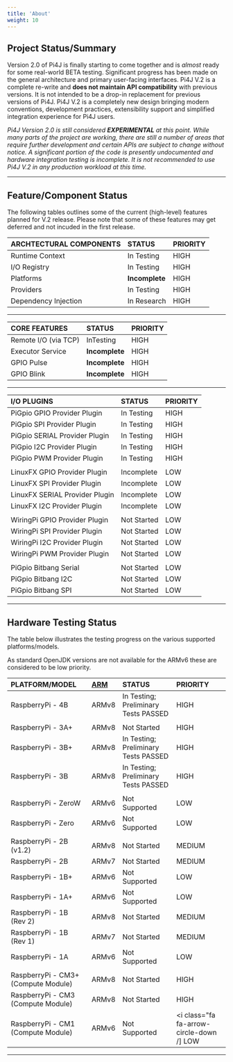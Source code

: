 ```yaml
---
title: 'About'
weight: 10
---
```


## Project Status/Summary

Version 2.0 of Pi4J is finally starting to come together and is _almost_ ready for some real-world BETA testing.  Significant progress has been made on the general architecture and primary user-facing interfaces.  Pi4J V.2 is a complete re-write and **does not maintain API compatibility** with previous versions.  It is not intended to be a drop-in replacement for previous versions of Pi4J.  Pi4J V.2 is a completely new design bringing modern conventions, development practices, extensibility support and simplified integration experience for Pi4J users.

*Pi4J Version 2.0 is still considered **EXPERIMENTAL** at this point. 
While many parts of the project are working, there are still a number of areas that require 
further development and certain APIs are subject to change without notice.
A significant portion of the code is presently undocumented and hardware integration testing 
is incomplete. 
It is not recommended to use Pi4J V.2 in any production workload at this time.*

---

## Feature/Component Status

The following tables outlines some of the current (high-level) features planned for V.2 release.  Please note that some of these features may get deferred and not incuded in the first release.

| ARCHTECTURAL COMPONENTS | STATUS | PRIORITY |
| :---	| :---	| :--- |
| Runtime Context | <i class="fa fa-cogs"></i> In Testing | <i class="fa fa-arrow-circle-up"></i> HIGH |
| I/O Registry | <i class="fa fa-cogs"></i> In Testing | <i class="fa fa-arrow-circle-up"></i> HIGH |
| Platforms | <i class="fa fa-hourglass-half"></i> **Incomplete** | <i class="fa fa-arrow-circle-up"></i> HIGH |
| Providers | <i class="fa fa-cogs"></i> In Testing | <i class="fa fa-arrow-circle-up"></i> HIGH |
| Dependency Injection | <i class="fa fa-flask"></i> In Research | <i class="fa fa-arrow-circle-up"></i> HIGH |

---

| CORE FEATURES | STATUS | PRIORITY |
| :---	| :---	| :--- |
| Remote I/O (via TCP) | <i class="fa fa-cogs"></i> InTesting |  <i class="fa fa-arrow-circle-up"></i> HIGH |
| Executor Service | <i class="fa fa-hourglass-half"></i> **Incomplete** |  <i class="fa fa-arrow-circle-up"></i> HIGH |
| GPIO Pulse | <i class="fa fa-hourglass-half"></i> **Incomplete** | <i class="fa fa-arrow-circle-up"></i> HIGH |
| GPIO Blink | <i class="fa fa-hourglass-half"></i> **Incomplete** | <i class="fa fa-arrow-circle-up"></i> HIGH |

---

| I/O PLUGINS | STATUS | PRIORITY |
| :---	| :---	| :--- |
| PiGpio GPIO Provider Plugin | <i class="fa fa-cogs"></i> In Testing | <i class="fa fa-arrow-circle-up"></i> HIGH |
| PiGpio SPI Provider Plugin | <i class="fa fa-cogs"></i> In Testing | <i class="fa fa-arrow-circle-up"></i> HIGH |
| PiGpio SERIAL Provider Plugin | <i class="fa fa-cogs"></i> In Testing | <i class="fa fa-arrow-circle-up"></i> HIGH |
| PiGpio I2C Provider Plugin | <i class="fa fa-cogs"></i> In Testing | <i class="fa fa-arrow-circle-up"></i> HIGH |
| PiGpio PWM Provider Plugin | <i class="fa fa-cogs"></i> In Testing | <i class="fa fa-arrow-circle-up"></i> HIGH |
| 	| 	|   |
| LinuxFX GPIO Provider Plugin | <i class="fa fa-hourglass-half"></i> Incomplete | <i class="fa fa-arrow-circle-down"></i> LOW |
| LinuxFX SPI Provider Plugin | <i class="fa fa-hourglass-half"></i> Incomplete | <i class="fa fa-arrow-circle-down"></i> LOW |
| LinuxFX SERIAL Provider Plugin | <i class="fa fa-hourglass-half"></i> Incomplete | <i class="fa fa-arrow-circle-down"></i> LOW |
| LinuxFX I2C Provider Plugin | <i class="fa fa-hourglass-half"></i> Incomplete | <i class="fa fa-arrow-circle-down"></i> LOW |
| 	| 	|   |
| WiringPi GPIO Provider Plugin | <i class="fa fa-hourglass-o"></i> Not Started | <i class="fa fa-arrow-circle-down"></i> LOW |
| WiringPi SPI Provider Plugin | <i class="fa fa-hourglass-o"></i> Not Started | <i class="fa fa-arrow-circle-down"></i> LOW |
| WiringPi I2C Provider Plugin | <i class="fa fa-hourglass-o"></i> Not Started | <i class="fa fa-arrow-circle-down"></i> LOW |
| WiringPi PWM Provider Plugin | <i class="fa fa-hourglass-o"></i> Not Started | <i class="fa fa-arrow-circle-down"></i> LOW |
| 	| 	|   |
| PiGpio Bitbang Serial | <i class="fa fa-hourglass-o"></i> Not Started | <i class="fa fa-arrow-circle-down"></i> LOW |
| PiGpio Bitbang I2C | <i class="fa fa-hourglass-o"></i> Not Started | <i class="fa fa-arrow-circle-down"></i> LOW |
| PiGpio Bitbang SPI | <i class="fa fa-hourglass-o"></i> Not Started | <i class="fa fa-arrow-circle-down"></i> LOW |

---

## Hardware Testing Status

The table below illustrates the testing progress on the various supported platforms/models.

As standard OpenJDK versions are not available for the ARMv6 these are considered to be low priority.

| PLATFORM/MODEL | [ARM](https://en.wikipedia.org/wiki/Raspberry_Pi#Specifications) | STATUS | PRIORITY |
| :---	| :---	| :--- | :--- |
| RaspberryPi - 4B | ARMv8 | <i class="fa fa-cogs"></i> In Testing; Preliminary Tests PASSED | <i class="fa fa-arrow-circle-up"></i> HIGH |
| 	| 	|   |    |
| RaspberryPi - 3A+ | ARMv8 | <i class="fa fa-hourglass-o"></i> Not Started | <i class="fa fa-arrow-circle-up"></i> HIGH |
| RaspberryPi - 3B+| ARMv8 | <i class="fa fa-cogs"></i> In Testing; Preliminary Tests PASSED | <i class="fa fa-arrow-circle-up"></i> HIGH |
| RaspberryPi - 3B | ARMv8 | <i class="fa fa-cogs"></i> In Testing; Preliminary Tests PASSED | <i class="fa fa-arrow-circle-up"></i> HIGH |
| 	| 	|   |    |
| RaspberryPi - ZeroW | ARMv6 | <i class="fa fa-times"></i> Not Supported | <i class="fa fa-arrow-circle-down"></i> LOW |
| RaspberryPi - Zero | ARMv6 | <i class="fa fa-times"></i> Not Supported | <i class="fa fa-arrow-circle-down"></i> LOW |
| 	| 	|   |    |
| RaspberryPi - 2B (v1.2) | ARMv8 | <i class="fa fa-hourglass-o"></i> Not Started | <i class="fa fa-circle"></i> MEDIUM |
| RaspberryPi - 2B | ARMv7 | <i class="fa fa-hourglass-o"></i> Not Started | <i class="fa fa-circle"></i> MEDIUM |
| RaspberryPi - 1B+ | ARMv6 | <i class="fa fa-times"></i> Not Supported | <i class="fa fa-arrow-circle-down"></i> LOW |
| RaspberryPi - 1A+ | ARMv6 | <i class="fa fa-times"></i> Not Supported | <i class="fa fa-arrow-circle-down"></i> LOW |
| RaspberryPi - 1B (Rev 2) | ARMv8 | <i class="fa fa-hourglass-o"></i> Not Started | <i class="fa fa-circle"></i> MEDIUM |
| RaspberryPi - 1B (Rev 1) | ARMv7 | <i class="fa fa-hourglass-o"></i> Not Started | <i class="fa fa-circle"></i> MEDIUM |
| RaspberryPi - 1A | ARMv6 | <i class="fa fa-times"></i> Not Supported | <i class="fa fa-arrow-circle-down"></i> LOW |
| 	| 	|   |    |
| RaspberryPi - CM3+ (Compute Module)  | ARMv8 | <i class="fa fa-hourglass-o"></i> Not Started | <i class="fa fa-arrow-circle-up"></i> HIGH |
| RaspberryPi - CM3 (Compute Module)  | ARMv8 | <i class="fa fa-hourglass-o"></i> Not Started | <i class="fa fa-arrow-circle-up"></i> HIGH |
| RaspberryPi - CM1 (Compute Module)  | ARMv6 | <i class="fa fa-times"></i> Not Supported | <i class="fa fa-arrow-circle-down /] LOW |

---

